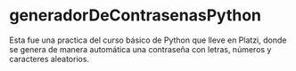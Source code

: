 # generadorDeContrasenasPython
Esta fue una practica del curso básico de Python que lleve en Platzi, donde se genera de manera automática una contraseña con letras, números y caracteres aleatorios.
